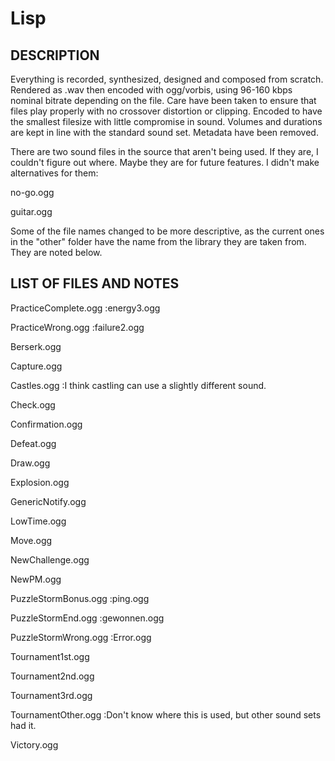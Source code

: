 # Lisp

DESCRIPTION
-----------

Everything is recorded, synthesized, designed and composed from scratch. Rendered as .wav then encoded with ogg/vorbis, using 96-160 kbps nominal bitrate depending on the file. Care have been taken to ensure that files play properly with no crossover distortion or clipping. Encoded to have the smallest filesize with little compromise in sound. Volumes and durations are kept in line with the standard sound set. Metadata have been removed.

There are two sound files in the source that aren't being used. If they are, I couldn't figure out where. Maybe they are for future features. I didn't make alternatives for them:

no-go.ogg

guitar.ogg

Some of the file names changed to be more descriptive, as the current ones in the "other" folder have the name from the library they are taken from. They are noted below.

LIST OF FILES AND NOTES
-----------------------

PracticeComplete.ogg                :energy3.ogg

PracticeWrong.ogg                   :failure2.ogg

Berserk.ogg

Capture.ogg

Castles.ogg                         :I think castling can use a slightly different sound.

Check.ogg

Confirmation.ogg

Defeat.ogg

Draw.ogg

Explosion.ogg

GenericNotify.ogg

LowTime.ogg

Move.ogg

NewChallenge.ogg

NewPM.ogg

PuzzleStormBonus.ogg                :ping.ogg

PuzzleStormEnd.ogg                  :gewonnen.ogg

PuzzleStormWrong.ogg                :Error.ogg

Tournament1st.ogg

Tournament2nd.ogg

Tournament3rd.ogg

TournamentOther.ogg                 :Don't know where this is used, but other sound sets had it.

Victory.ogg
